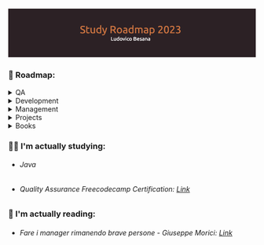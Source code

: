 ![github-header-image](github-header-image.png)

### 📍 Roadmap:

<details>
  <summary>QA</summary>
  Coming Soon.
</details>

<details>
  <summary>Development</summary>
  Coming Soon.
</details>

<details>
  <summary>Management</summary>
  Coming Soon.
</details>

<details>
  <summary>Projects</summary>
  Coming Soon.
</details>

<details>
  <summary>Books</summary>
  Coming Soon.
</details>

### 👨‍🎓 I'm actually studying:

- ###### Java
- ###### Quality Assurance Freecodecamp Certification: [Link](https://www.freecodecamp.org/learn/quality-assurance/)


### 📖 I'm actually reading:

- ###### Fare i manager rimanendo brave persone - Giuseppe Morici: [Link](https://www.amazon.it/)

